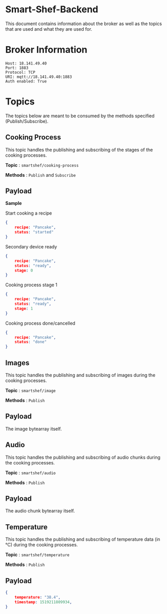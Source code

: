 # Smart-Shef-Backend
This document contains information about the broker as well as the topics that are used and what they are used for.

# Broker Information
```
Host: 18.141.49.40
Port: 1883
Protocol: TCP
URI: mqtt://18.141.49.40:1883
Auth enabled: True
```

# Topics
The topics below are meant to be consumed by the methods specified (Publish/Subscribe).

## Cooking Process

This topic handles the publishing and subscribing of the stages of the cooking processes.

**Topic** : `smartshef/cooking-process`

**Methods** : `Publish` and `Subscribe`

## Payload
**Sample**

Start cooking a recipe

```json
{
    recipe: "Pancake",
    status: "started"
}
```

Secondary device ready
```json
{
    recipe: "Pancake",
    status: "ready",
    stage: 0
}
```
Cooking process stage 1
```json
{
    recipe: "Pancake",
    status: "ready",
    stage: 1
}
```

Cooking process done/cancelled
```json
{
    recipe: "Pancake",
    status: "done"
}
```

## Images

This topic handles the publishing and subscribing of images during the cooking processes.

**Topic** : `smartshef/image`

**Methods** : `Publish`

## Payload
The image bytearray itself.

## Audio

This topic handles the publishing and subscribing of audio chunks during the cooking processes.

**Topic** : `smartshef/audio`

**Methods** : `Publish`

## Payload
The audio chunk bytearray itself.

## Temperature

This topic handles the publishing and subscribing of temperature data (in °C) during the cooking processes.

**Topic** : `smartshef/temperature`

**Methods** : `Publish`

## Payload

```json
{
    temperature: "38.4",
    timestamp: 1519211809934,
}
```
